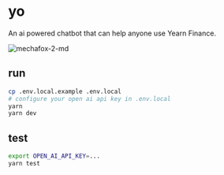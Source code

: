 # yo
An ai powered chatbot that can help anyone use Yearn Finance.

![mechafox-2-md](https://github.com/murderteeth/yo/assets/89237203/fa100525-6cf9-4ba7-8b15-2642547030b3)

## run
```bash
cp .env.local.example .env.local
# configure your open ai api key in .env.local
yarn
yarn dev
```

## test
```bash
export OPEN_AI_API_KEY=...
yarn test
```
